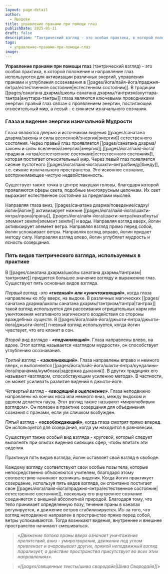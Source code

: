 ```yaml
---
layout: page-detail
author:
  - Яшодеви
title: управление пранами при помощи глаз
publishDate: 2025-01-11
draft: false
description: "Тантрический взгляд - это особая практика, в которой положение и направление глаз используются для активизации различных энергий, управления пранами и углубления осознавания в естественном состоянии. В традиции ануттара-тантры глаза являются ключевыми проводниками энергии: правый глаз связан с проявлением энергии, постигающей относительный мир, а левый - с сиянием изначального сознания."
tags:
  - управление-пранами-при-помощи-глаз
image:
---
```

**Управление пранами при помощи глаз** (тантрический взгляд) - это особая практика, в которой положение и направление глаз используются для активизации различных энергий, управления пранами и углубления осознавания в [[pages/йога/лайя-йога/праджня-янтра/естественное состояние|естестенном состоянии]]. В традиции [[pages/санатана дхарма/школы санатана дхармы/тантризм/ануттара-тантра|ануттара-тантры]] глаза являются ключевыми проводниками энергии: правый глаз связан с проявлением энергии, постигающей относительный мир, а левый - с сиянием изначального сознания.

### Глаза и видение энергии изначальной Мудрости 

Глаза являются дверью и источником видения [[pages/санатана дхарма/законы и силы вселенной/энергия|энергии]] естественного состояния. Через правый глаз проявляется [[pages/санатана дхарма/законы и силы вселенной/энергия|энергия]] [[pages/йога/лайя-йога/праджня-янтра/естественное состояние|естественного состояния]], которая постигает относительный мир. Через левый глаз появляется сияние пустотного [[pages/йога/лайя-йога/шакти-янтра/бинду|бинду]], т.е. сияние изначального пространства. Это исконное сознание, воспринимающее чистую недвойственность. 

Существует также точка в центре макушки головы, благодаря которой проявляются сферы света, подобные многоярусным цепочкам. Их свет выражает естественное состояние за пределами мыслей. 

Направляя глаза вниз, [[pages/санатана дхарма/поведение/садху/йогин|йогин]] активизирует нижние [[pages/йога/лайя-йога/шакти-янтра/прана|праны]], [[pages/йога/лайя-йога/шакти-янтра/махабхуты/элемент земли|элемент земли]] и воды. Направляя взгляд вверх, йогин активизирует элемент ветра. Направляя взгляд прямо перед собой, йогин успокаивает ветры. Направляя взгляд вправо, йогин придает методу силу. Направляя взгляд влево, йогин углубляет мудрость и ясность созерцания. 

### Пять видов тантрического взгляда, используемых в практике 

В [[pages/санатана дхарма/школы санатана дхармы/тантризм|тантризме]] придается большое значение взгляду и выражению глаз. Существуют пять основных видов взгляда. 

_Первый  взгляд -это  **«гневный» или «уничтожающий»**_, когда глаза направлены ко лбу вверх, на выдохе. В различных магических [[pages/санатана дхарма/школы санатана дхармы/тантризм/тантра|тантрах]] такой взгляд используется для рассеивания отрицательных карм или уничтожения негативного магического воздействия со стороны враждебных существ. В [[pages/йога/лайя-йога/джьоти-янтра/джьоти-йога|джьоти-йоге]] гневный взгляд используется, когда йогин чувствует, что его клонит в сон. 

_Второй вид взгляда - **«подчиняющий»**_. Глаза направлены влево, на вдохе. Этот взгляд называется «взглядом мудрости», он способствует углублению осознавания. 

_Третий взгляд - **«заклинающий»**_. Глаза направлены вправо и немного вверх, и выполняется [[pages/йога/лайя-йога/шакти-янтра/кундалини-йога/пранаяма/кумбхака|задержка дыхания]]. В других традициях его называют «взглядом, способствующим усилению метода». В частности, он может усиливать развитие видений в джьоти-йоге.

_Четвертый взгляд - **«вводящий в оцепенение»**_. Глаза неподвижно направлены на кончик носа или немного вниз, между выдохом и вдохом делается пауза. Этот взгляд также называют «миролюбивым взглядом». Он полезен в практике созерцания для объединения сознания с пранами, если ум слишком возбужден. 

_Пятый взгляд_ - **«освобождающий»**, когда глаза смотрят прямо вперед. Он используется для созерцания, когда ум находится в равновесии. 

Существует также особый вид взгляда - круговой, который следует выполнять при опытах видения сияющих сфер, чтобы впитать эти видения. 

Практикуя пять видов взгляда, йогин оставляет свой взгляд в свободе. 

Каждому взгляду соответствуют свои особые позы тела, которые непосредственно объясняются учителем, благодаря этому соответствию начинают возникать видения. Когда йогин практикует созерцание, используя пять видов взгляда, он спонтанно постигает свое [[pages/йога/лайя-йога/праджня-янтра/естественное состояние|естественное состояние]], поскольку его внутреннее сознание соединяется с внешней абсолютной природой. Благодаря тому, что тело принимает определенную позу, течение праны в каналах регулируется, и движение ветров стабилизируется. Из-за того, что взгляд неподвижно направлен в пространство прямо перед собой, ветры успокаиваются. Тогда возникают видения, внутреннее и внешнее пространство начинают смешиваться. 

>*«Движение потока праны вверх означает уничтожение препятствий, вниз - умиротворение, движение под углом привлекает и очаровывает других, прямой неподвижный взгляд парализует, а действие пространства присутствует во всех этих направлениях».*
 
>*«[[pages/священные тексты/шива свародайя|Шива Свародайя]]»*